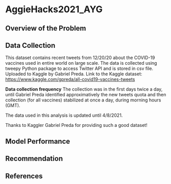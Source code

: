 # AggieHacks2021_AYG

## Overview of the Problem

## Data Collection

This dataset contains recent tweets from 12/20/20 about the COVID-19 vaccines used in entire world on large scale. The data is collected using tweepy Python package to access Twitter API and is stored in csv file. Uploaded to Kaggle by Gabriel Preda.
Link to the Kaggle dataset: https://www.kaggle.com/gpreda/all-covid19-vaccines-tweets

**Data collection frequency**
The collection was in the first days twice a day, until Gabriel Preda identified approximatively the new tweets quota and then collection (for all vaccines) stabilized at once a day, during morning hours (GMT).

The data used in this analysis is updated until 4/8/2021.

Thanks to Kaggler Gabriel Preda for providing such a good dataset!

## Model Performance

## Recommendation

## References

